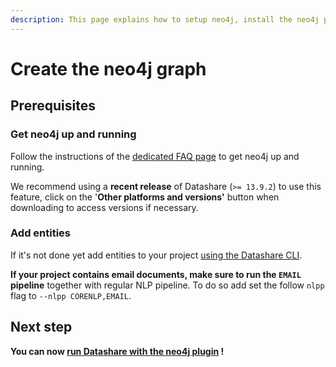 ```yaml
---
description: This page explains how to setup neo4j, install the neo4j plugin and create a graph on your server
---
```


# Create the neo4j graph

## Prerequisites

### Get neo4j up and running

Follow the instructions of the [dedicated FAQ page](../../usage/faq/general/how-to-run-neo4j.md) to get neo4j up and running.

We recommend using a **recent release** of Datashare (`>= 13.9.2`) to use this feature, click on the
'**Other platforms and versions'** button when downloading to access versions if necessary.

### Add entities
 
If it's not done yet add entities to your project [using the Datashare CLI](../add-entities-from-the-cli.md).

**If your project contains email documents, make sure to run the `EMAIL` pipeline** together with regular NLP pipeline.
To do so add set the follow `nlpp` flag to `--nlpp CORENLP,EMAIL`. 

## Next step

**You can now [run Datashare with the neo4j plugin](run-datashare-with-the-neo4j-plugin.md) !**